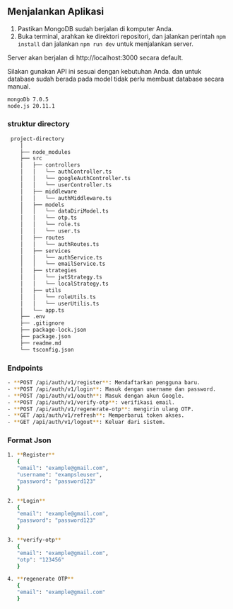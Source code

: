 ## Menjalankan Aplikasi

1. Pastikan MongoDB sudah berjalan di komputer Anda.
3. Buka terminal, arahkan ke direktori repositori, dan jalankan perintah `npm install` dan jalankan  `npm run dev` untuk menjalankan server.

Server akan berjalan di http://localhost:3000 secara default.

Silakan gunakan API ini sesuai dengan kebutuhan Anda.
dan untuk database sudah berada pada model tidak perlu membuat database secara manual.
```sh
mongoDb 7.0.5
node.js 20.11.1
```

### struktur directory
```sh
 project-directory
    │
    ├── node_modules
    ├── src
    │   ├── controllers
    │   │   └── authController.ts
    │   │   └── googleAuthController.ts
    │   │   └── userController.ts
    │   ├── middleware
    │   │   └── authMiddleware.ts
    │   ├── models
    │   │   └── dataDiriModel.ts
    │   │   └── otp.ts
    │   │   └── role.ts
    │   │   └── user.ts
    │   ├── routes
    │   │   └── authRoutes.ts
    │   ├── services
    │   │   └── authService.ts
    │   │   └── emailService.ts
    │   ├── strategies
    │   │   └── jwtStrategy.ts
    │   │   └── localStrategy.ts
    │   ├── utils
    │   │   └── roleUtils.ts
    │   │   └── userUtilis.ts
    │   └── app.ts
    ├── .env
    ├── .gitignore
    ├── package-lock.json
    ├── package.json
    ├── readme.md
    └── tsconfig.json
```
### Endpoints
```sh
- **POST /api/auth/v1/register**: Mendaftarkan pengguna baru.
- **POST /api/auth/v1/login**: Masuk dengan username dan password.
- **POST /api/auth/v1/oauth**: Masuk dengan akun Google.
- **POST /api/auth/v1/verify-otp**: verifikasi email.
- **POST /api/auth/v1/regenerate-otp**: mengirin ulang OTP.
- **GET /api/auth/v1/refresh**: Memperbarui token akses.
- **GET /api/auth/v1/logout**: Keluar dari sistem.
```
### Format Json
```sh
1. **Register**
   {
   "email": "example@gmail.com",
   "username": "exampsleuser",
   "password": "password123"
   }

2. **Login**
   {
   "email": "example@gmail.com",
   "password": "password123"
   }

3. **verify-otp**
   {
   "email": "example@gmail.com",
   "otp": "123456"
   }

4. **regenerate OTP**
   {
   "email": "example@gmail.com"
   }
```
